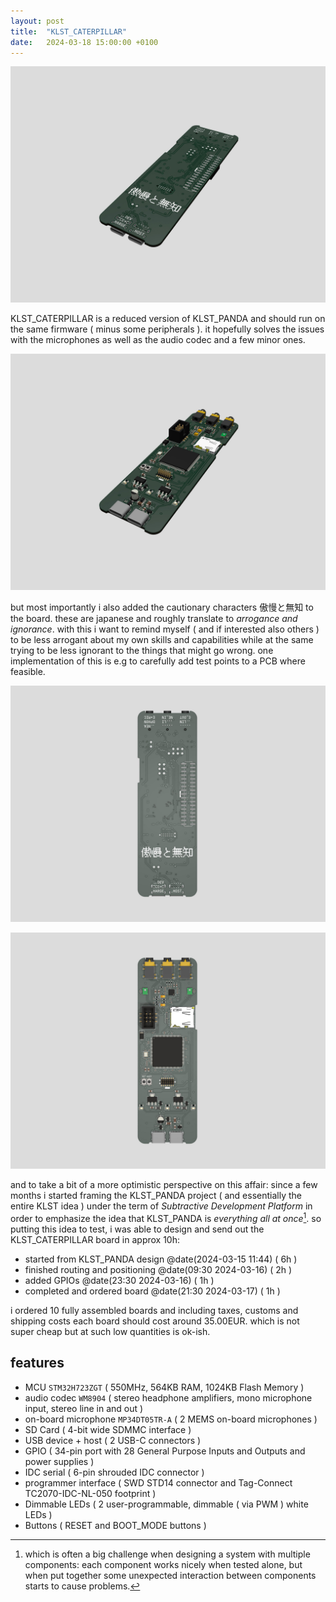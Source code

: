 ```yaml
---
layout: post
title:  "KLST_CATERPILLAR"
date:   2024-03-18 15:00:00 +0100
---
```


![2024-03-18-KLST_CATERPILLAR--side-front](/assets/2024-03-18-KLST_CATERPILLAR--side-front.jpg)

KLST_CATERPILLAR is a reduced version of KLST_PANDA and should run on the same firmware ( minus some peripherals ). it hopefully solves the issues with the microphones as well as the audio codec and a few minor ones.

![2024-03-18-KLST_CATERPILLAR--side-back](/assets/2024-03-18-KLST_CATERPILLAR--side-back.jpg)

but most importantly i also added the cautionary characters 傲慢と無知 to the board. these are japanese and roughly translate to *arrogance and ignorance*. with this i want to remind myself ( and if interested also others ) to be less arrogant about my own skills and capabilities while at the same trying to be less ignorant to the things that might go wrong. one implementation of this is e.g to carefully add test points to a PCB where feasible.

![2024-03-18-KLST_CATERPILLAR--front](/assets/2024-03-18-KLST_CATERPILLAR--front.jpg)

![2024-03-18-KLST_CATERPILLAR--back](/assets/2024-03-18-KLST_CATERPILLAR--back.jpg)

and to take a bit of a more optimistic perspective on this affair: since a few months i started framing the KLST_PANDA project ( and essentially the entire KLST idea ) under the term of *Subtractive Development Platform* in order to emphasize the idea that KLST_PANDA is *everything all at once*[^1]. so putting this idea to test, i was able to design and send out the KLST_CATERPILLAR board in approx 10h:

- started from KLST_PANDA design @date(2024-03-15 11:44) ( 6h )
- finished routing and positioning @date(09:30 2024-03-16) ( 2h )
- added GPIOs @date(23:30 2024-03-16) ( 1h )
- completed and ordered board @date(21:30 2024-03-17) ( 1h )

i ordered 10 fully assembled boards and including taxes, customs and shipping costs each board should cost around 35.00EUR. which is not super cheap but at such low quantities is ok-ish.

## features

- MCU `STM32H723ZGT` ( 550MHz, 564KB RAM, 1024KB Flash Memory )
- audio codec `WM8904` ( stereo headphone amplifiers, mono microphone input, stereo line in and out )
- on-board microphone `‌MP34DT05TR-A` ( 2 MEMS on-board microphones )
- SD Card ( 4-bit wide SDMMC interface )
- USB device + host ( 2 USB-C connectors )
- GPIO ( 34-pin port with 28 General Purpose Inputs and Outputs and power supplies )
- IDC serial ( 6-pin shrouded IDC connector )
- programmer interface ( SWD STD14 connector and Tag-Connect TC2070-IDC-NL-050  footprint )
- Dimmable LEDs ( 2 user-programmable, dimmable ( via PWM ) white LEDs )
- Buttons ( RESET and BOOT_MODE buttons )

[^1]: which is often a big challenge when designing a system with multiple components: each component works nicely when tested alone, but when put together some unexpected interaction between components starts to cause problems.